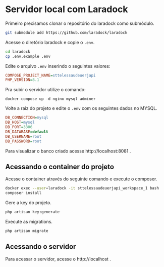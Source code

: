 # Servidor local com Laradock

Primeiro precisamos clonar o repositório do laradock como submódulo.
```bash
git submodule add https://github.com/laradock/laradock
```

Acesse o diretório laradock e copie o `.env`.
```bash
cd laradock
cp .env.example .env
```

Edite o arquivo `.env` inserindo o seguintes valores:
```ini
COMPOSE_PROJECT_NAME=sttelessaudeuerjapi
PHP_VERSION=8.1
``` 

Pra subir o servidor utilize o comando:
```
docker-compose up -d nginx mysql adminer
```

Volte a raiz do projeto e edite o `.env` com os seguintes dados no MYSQL.
```ini
DB_CONNECTION=mysql
DB_HOST=mysql
DB_PORT=3306
DB_DATABASE=default
DB_USERNAME=root
DB_PASSWORD=root
```
Para visualizar o banco criado acesse http://localhost:8081 .

## Acessando o container do projeto

Acesse o container através do seguinte comando e execute o composer.
```bash
docker exec --user=laradock -it sttelessaudeuerjapi_workspace_1 bash
composer install
```

Gere a key do projeto.
```bash
php artisan key:generate
```

Execute as migrations.

```bash
php artisan migrate
```

## Acessando o servidor
Para acessar o servidor, acesse o http://localhost .


